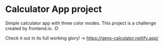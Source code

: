 # Calculator App project

Simple calculator app with three color modes. This project is a challenge created by frontend.io. :D

Check it out in its full working glory! -> https://gens-calculator.netlify.app/
